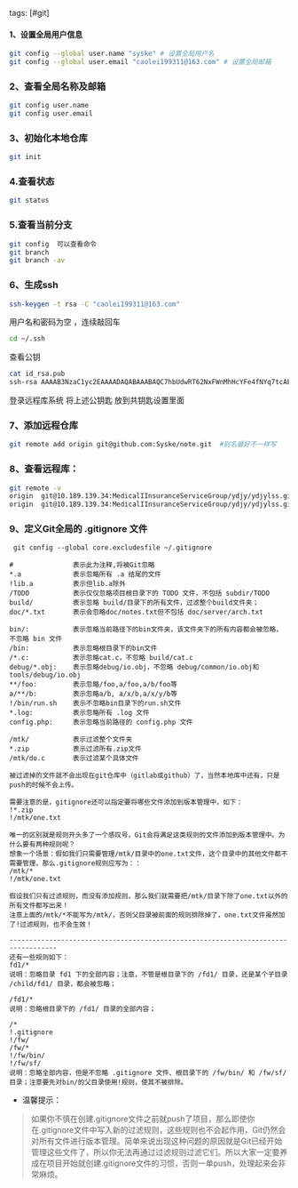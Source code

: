 tags: [#git]

#### 1、设置全局用户信息

```sh
git config --global user.name "syske" # 设置全局用户名
git config --global user.email "caolei199311@163.com" # 设置全局邮箱
```

### 2、查看全局名称及邮箱

```sh
git config user.name
git config user.email
```

### 3、初始化本地仓库

```sh
git init
```

### 4.查看状态

```sh
git status
```

### 5.查看当前分支

```sh
git config  可以查看命令
git branch
git branch -av
```

### 6、生成ssh

```sh
ssh-keygen -t rsa -C "caolei199311@163.com"
```

用户名和密码为空 ，连续敲回车

```sh
cd ~/.ssh
```

查看公钥

```sh
cat id_rsa.pub 
ssh-rsa AAAAB3NzaC1yc2EAAAADAQABAAABAQC7hbUdwRT62NxFWnMhHcYFe4fNYq7tcAEF5q3U0MMWnk85tOq4ERrRqZQ4ZEKI+UWsLH/ddLMaZKk4xxNSYSyzO1sHbd1It1UXBfbEvHoBw44waVk6BsbEkclgUqyBg85ZW0t4oSnTIrYWtaPBhLc0Hz1uhQHpf1S5ZRO5H9KBCjeQHU14o2snJXcvGn9OdqwSCgTBPYs+sqCvieU5Mhw3kzvjYXXIcev+TJGdw2bYljMrvfavTo6SfqKTp+O6OfLJOZUnpVXdOqpPHIQJpUygZfMscgDzKCoby66YUNOROTZ+y5Xs9CntWDL64LoGJ99ocfZh3So6rziTaWInIUGJ caolei199311@163.com
```


登录远程库系统 将上述公钥匙 放到共钥匙设置里面

### 7、添加远程仓库

```sh
git remote add origin git@github.com:Syske/note.git  #别名最好不一样写
```

### 8、查看远程库：

```sh
git remote -v
origin  git@10.189.139.34:MedicalIInsuranceServiceGroup/ydjy/ydjylss.git (fetch)
origin  git@10.189.139.34:MedicalIInsuranceServiceGroup/ydjy/ydjylss.git (push)
```

### 9、定义Git全局的 .gitignore 文件
```
 git config --global core.excludesfile ~/.gitignore
```

```
#               表示此为注释,将被Git忽略
*.a             表示忽略所有 .a 结尾的文件
!lib.a          表示但lib.a除外
/TODO           表示仅仅忽略项目根目录下的 TODO 文件，不包括 subdir/TODO
build/          表示忽略 build/目录下的所有文件，过滤整个build文件夹；
doc/*.txt       表示会忽略doc/notes.txt但不包括 doc/server/arch.txt
 
bin/:           表示忽略当前路径下的bin文件夹，该文件夹下的所有内容都会被忽略，不忽略 bin 文件
/bin:           表示忽略根目录下的bin文件
/*.c:           表示忽略cat.c，不忽略 build/cat.c
debug/*.obj:    表示忽略debug/io.obj，不忽略 debug/common/io.obj和tools/debug/io.obj
**/foo:         表示忽略/foo,a/foo,a/b/foo等
a/**/b:         表示忽略a/b, a/x/b,a/x/y/b等
!/bin/run.sh    表示不忽略bin目录下的run.sh文件
*.log:          表示忽略所有 .log 文件
config.php:     表示忽略当前路径的 config.php 文件
 
/mtk/           表示过滤整个文件夹
*.zip           表示过滤所有.zip文件
/mtk/do.c       表示过滤某个具体文件
 
被过滤掉的文件就不会出现在git仓库中（gitlab或github）了，当然本地库中还有，只是push的时候不会上传。
 
需要注意的是，gitignore还可以指定要将哪些文件添加到版本管理中，如下：
!*.zip
!/mtk/one.txt
 
唯一的区别就是规则开头多了一个感叹号，Git会将满足这类规则的文件添加到版本管理中。为什么要有两种规则呢？
想象一个场景：假如我们只需要管理/mtk/目录中的one.txt文件，这个目录中的其他文件都不需要管理，那么.gitignore规则应写为：：
/mtk/*
!/mtk/one.txt
 
假设我们只有过滤规则，而没有添加规则，那么我们就需要把/mtk/目录下除了one.txt以外的所有文件都写出来！
注意上面的/mtk/*不能写为/mtk/，否则父目录被前面的规则排除掉了，one.txt文件虽然加了!过滤规则，也不会生效！
 
----------------------------------------------------------------------------------
还有一些规则如下：
fd1/*
说明：忽略目录 fd1 下的全部内容；注意，不管是根目录下的 /fd1/ 目录，还是某个子目录 /child/fd1/ 目录，都会被忽略；
 
/fd1/*
说明：忽略根目录下的 /fd1/ 目录的全部内容；
 
/*
!.gitignore
!/fw/ 
/fw/*
!/fw/bin/
!/fw/sf/
说明：忽略全部内容，但是不忽略 .gitignore 文件、根目录下的 /fw/bin/ 和 /fw/sf/ 目录；注意要先对bin/的父目录使用!规则，使其不被排除。
```

- 温馨提示：

> 如果你不慎在创建.gitignore文件之前就push了项目，那么即使你在.gitignore文件中写入新的过滤规则，这些规则也不会起作用，Git仍然会对所有文件进行版本管理。简单来说出现这种问题的原因就是Git已经开始管理这些文件了，所以你无法再通过过滤规则过滤它们。所以大家一定要养成在项目开始就创建.gitignore文件的习惯，否则一单push，处理起来会非常麻烦。